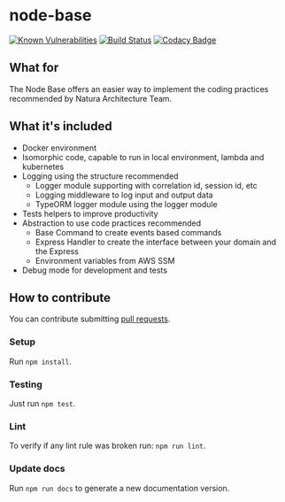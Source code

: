 # node-base
[![Known Vulnerabilities](https://snyk.io/test/github/natura-cosmeticos/node-base/badge.svg)](https://snyk.io/test/github/natura-cosmeticos/node-base)
[![Build Status](https://api.travis-ci.org/natura-cosmeticos/node-base.svg?branch=master)](https://travis-ci.org/natura-cosmeticos/node-base)
[![Codacy Badge](https://api.codacy.com/project/badge/Grade/9ee01fcbab76443393f4e01d9711cf6f)](https://www.codacy.com/app/fabricioffc/node-base?utm_source=github.com&amp;utm_medium=referral&amp;utm_content=natura-cosmeticos/node-base&amp;utm_campaign=Badge_Grade)

## What for

The Node Base offers an easier way to implement the coding practices recommended by Natura Architecture Team.

## What it's included

* Docker environment
* Isomorphic code, capable to run in local environment, lambda and kubernetes
* Logging using the structure recommended
  * Logger module supporting with correlation id, session id, etc
  * Logging middleware to log input and output data
  * TypeORM logger module using the logger module
* Tests helpers to improve productivity
* Abstraction to use code practices recommended
  * Base Command to create events based commands
  * Express Handler to create the interface between your domain and the Express
  * Environment variables from AWS SSM
* Debug mode for development and tests

## How to contribute

You can contribute submitting [pull requests](https://github.com/natura-cosmeticos/node-base/pulls).


### Setup

Run `npm install`.

### Testing

Just run `npm test`.


### Lint

To verify if any lint rule was broken run: `npm run lint`.

### Update docs

Run `npm run docs` to generate a new documentation version.
